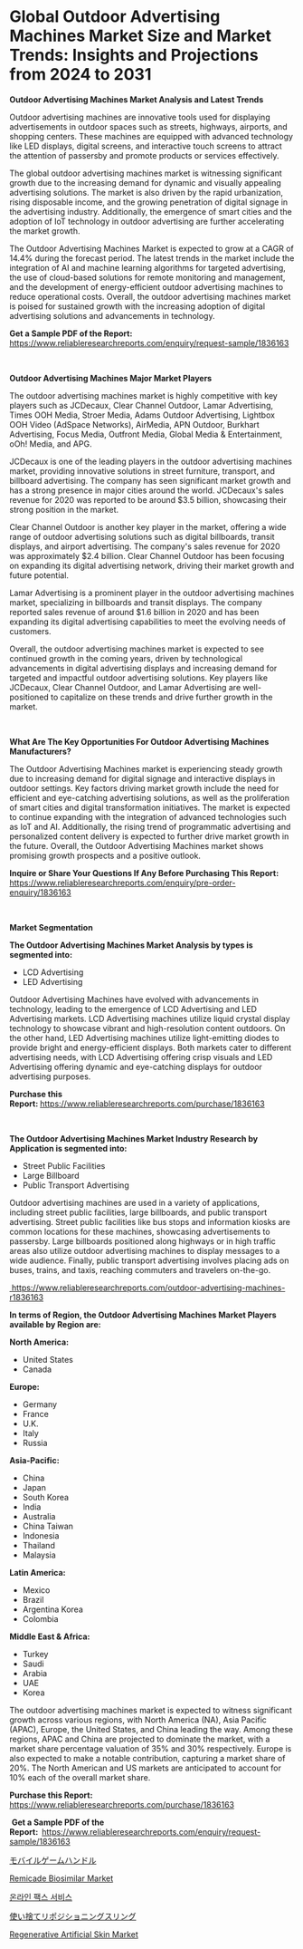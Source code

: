 <p><h1>Global Outdoor Advertising Machines Market Size and Market Trends: Insights and Projections from 2024 to 2031</h1></p><p><strong>Outdoor Advertising Machines Market Analysis and Latest Trends</strong></p>
<p><p>Outdoor advertising machines are innovative tools used for displaying advertisements in outdoor spaces such as streets, highways, airports, and shopping centers. These machines are equipped with advanced technology like LED displays, digital screens, and interactive touch screens to attract the attention of passersby and promote products or services effectively.</p><p>The global outdoor advertising machines market is witnessing significant growth due to the increasing demand for dynamic and visually appealing advertising solutions. The market is also driven by the rapid urbanization, rising disposable income, and the growing penetration of digital signage in the advertising industry. Additionally, the emergence of smart cities and the adoption of IoT technology in outdoor advertising are further accelerating the market growth.</p><p>The Outdoor Advertising Machines Market is expected to grow at a CAGR of 14.4% during the forecast period. The latest trends in the market include the integration of AI and machine learning algorithms for targeted advertising, the use of cloud-based solutions for remote monitoring and management, and the development of energy-efficient outdoor advertising machines to reduce operational costs. Overall, the outdoor advertising machines market is poised for sustained growth with the increasing adoption of digital advertising solutions and advancements in technology.</p></p>
<p><strong>Get a Sample PDF of the Report:&nbsp;</strong> <a href="https://www.reliableresearchreports.com/enquiry/request-sample/1836163">https://www.reliableresearchreports.com/enquiry/request-sample/1836163</a></p>
<p>&nbsp;</p>
<p><strong>Outdoor Advertising Machines Major Market Players</strong></p>
<p><p>The outdoor advertising machines market is highly competitive with key players such as JCDecaux, Clear Channel Outdoor, Lamar Advertising, Times OOH Media, Stroer Media, Adams Outdoor Advertising, Lightbox OOH Video (AdSpace Networks), AirMedia, APN Outdoor, Burkhart Advertising, Focus Media, Outfront Media, Global Media & Entertainment, oOh! Media, and APG.</p><p>JCDecaux is one of the leading players in the outdoor advertising machines market, providing innovative solutions in street furniture, transport, and billboard advertising. The company has seen significant market growth and has a strong presence in major cities around the world. JCDecaux's sales revenue for 2020 was reported to be around $3.5 billion, showcasing their strong position in the market.</p><p>Clear Channel Outdoor is another key player in the market, offering a wide range of outdoor advertising solutions such as digital billboards, transit displays, and airport advertising. The company's sales revenue for 2020 was approximately $2.4 billion. Clear Channel Outdoor has been focusing on expanding its digital advertising network, driving their market growth and future potential.</p><p>Lamar Advertising is a prominent player in the outdoor advertising machines market, specializing in billboards and transit displays. The company reported sales revenue of around $1.6 billion in 2020 and has been expanding its digital advertising capabilities to meet the evolving needs of customers.</p><p>Overall, the outdoor advertising machines market is expected to see continued growth in the coming years, driven by technological advancements in digital advertising displays and increasing demand for targeted and impactful outdoor advertising solutions. Key players like JCDecaux, Clear Channel Outdoor, and Lamar Advertising are well-positioned to capitalize on these trends and drive further growth in the market.</p></p>
<p>&nbsp;</p>
<p><strong>What Are The Key Opportunities For Outdoor Advertising Machines Manufacturers?</strong></p>
<p><p>The Outdoor Advertising Machines market is experiencing steady growth due to increasing demand for digital signage and interactive displays in outdoor settings. Key factors driving market growth include the need for efficient and eye-catching advertising solutions, as well as the proliferation of smart cities and digital transformation initiatives. The market is expected to continue expanding with the integration of advanced technologies such as IoT and AI. Additionally, the rising trend of programmatic advertising and personalized content delivery is expected to further drive market growth in the future. Overall, the Outdoor Advertising Machines market shows promising growth prospects and a positive outlook.</p></p>
<p><strong>Inquire or Share Your Questions If Any Before Purchasing This Report:</strong> <a href="https://www.reliableresearchreports.com/enquiry/pre-order-enquiry/1836163">https://www.reliableresearchreports.com/enquiry/pre-order-enquiry/1836163</a></p>
<p>&nbsp;</p>
<p><strong>Market Segmentation</strong></p>
<p><strong>The Outdoor Advertising Machines Market Analysis by types is segmented into:</strong></p>
<p><ul><li>LCD Advertising</li><li>LED Advertising</li></ul></p>
<p><p>Outdoor Advertising Machines have evolved with advancements in technology, leading to the emergence of LCD Advertising and LED Advertising markets. LCD Advertising machines utilize liquid crystal display technology to showcase vibrant and high-resolution content outdoors. On the other hand, LED Advertising machines utilize light-emitting diodes to provide bright and energy-efficient displays. Both markets cater to different advertising needs, with LCD Advertising offering crisp visuals and LED Advertising offering dynamic and eye-catching displays for outdoor advertising purposes.</p></p>
<p><strong>Purchase this Report:&nbsp;</strong><a href="https://www.reliableresearchreports.com/purchase/1836163">https://www.reliableresearchreports.com/purchase/1836163</a></p>
<p>&nbsp;</p>
<p><strong>The Outdoor Advertising Machines Market Industry Research by Application is segmented into:</strong></p>
<p><ul><li>Street Public Facilities</li><li>Large Billboard</li><li>Public Transport Advertising</li></ul></p>
<p><p>Outdoor advertising machines are used in a variety of applications, including street public facilities, large billboards, and public transport advertising. Street public facilities like bus stops and information kiosks are common locations for these machines, showcasing advertisements to passersby. Large billboards positioned along highways or in high traffic areas also utilize outdoor advertising machines to display messages to a wide audience. Finally, public transport advertising involves placing ads on buses, trains, and taxis, reaching commuters and travelers on-the-go.</p></p>
<p><a href="https://www.reliableresearchreports.com/outdoor-advertising-machines-r1836163">&nbsp;https://www.reliableresearchreports.com/outdoor-advertising-machines-r1836163</a></p>
<p><strong>In terms of Region, the Outdoor Advertising Machines Market Players available by Region are:</strong></p>
<p>
    <p> <strong> North America: </strong>
        <ul>
            <li>United States</li>
            <li>Canada</li>
        </ul>
        </p> 
    <p> <strong> Europe: </strong>
        <ul>
            <li>Germany</li>
            <li>France</li>
            <li>U.K.</li>
            <li>Italy</li>
            <li>Russia</li>
        </ul>
        </p> 
    <p> <strong> Asia-Pacific: </strong>
        <ul>
            <li>China</li>
            <li>Japan</li>
            <li>South Korea</li>
            <li>India</li>
            <li>Australia</li>
            <li>China Taiwan</li>
            <li>Indonesia</li>
            <li>Thailand</li>
            <li>Malaysia</li>
        </ul>
        </p> 
    <p> <strong> Latin America: </strong>
        <ul>
            <li>Mexico</li>
            <li>Brazil</li>
            <li>Argentina Korea</li>
            <li>Colombia</li>
        </ul>
        </p> 
    <p> <strong> Middle East & Africa: </strong>
        <ul>
            <li>Turkey</li>
            <li>Saudi</li>
            <li>Arabia</li>
            <li>UAE</li>
            <li>Korea</li>
        </ul>
    </p>
    </p>
<p><p>The outdoor advertising machines market is expected to witness significant growth across various regions, with North America (NA), Asia Pacific (APAC), Europe, the United States, and China leading the way. Among these regions, APAC and China are projected to dominate the market, with a market share percentage valuation of 35% and 30% respectively. Europe is also expected to make a notable contribution, capturing a market share of 20%. The North American and US markets are anticipated to account for 10% each of the overall market share.</p></p>
<p><strong>Purchase this Report: </strong><a href="https://www.reliableresearchreports.com/purchase/1836163">https://www.reliableresearchreports.com/purchase/1836163</a></p>
<p>&nbsp;<strong>Get a Sample PDF of the Report:&nbsp;&nbsp;</strong><a href="https://www.reliableresearchreports.com/enquiry/request-sample/1836163">https://www.reliableresearchreports.com/enquiry/request-sample/1836163</a></p>
<p><strong></strong></p>
<p><p><a href="https://medium.com/@harmonybogan1944/%E3%83%A2%E3%83%90%E3%82%A4%E3%83%AB%E3%82%B2%E3%83%BC%E3%83%A0%E3%83%8F%E3%83%B3%E3%83%89%E3%83%AB%E5%B8%82%E5%A0%B4-%E7%AB%B6%E4%BA%89%E5%88%86%E6%9E%90-%E5%B8%82%E5%A0%B4%E5%8B%95%E5%90%91-2031%E5%B9%B4%E3%81%BE%E3%81%A7%E3%81%AE%E4%BA%88%E6%B8%AC-e314288fd432">モバイルゲームハンドル</a></p><p><a href="https://github.com/sahltyb2/Market-Research-Report-List-1/blob/main/remicade-biosimilar-market.md">Remicade Biosimilar Market</a></p><p><a href="https://medium.com/@jomosley1999/%EC%98%A8%EB%9D%BC%EC%9D%B8-%ED%8C%A9%EC%8A%A4-%EC%84%9C%EB%B9%84%EC%8A%A4-%EC%8B%9C%EC%9E%A5%EC%9D%80-%EC%8B%9C%EC%9E%A5-%EC%A0%90%EC%9C%A0%EC%9C%A8-%EA%B7%9C%EB%AA%A8-%EB%B0%8F-2031%EB%85%84%EA%B9%8C%EC%A7%80-%EC%98%88%EC%B8%A1%EB%90%9C-%EC%98%88%EC%B8%A1%EC%97%90-%EC%B4%88%EC%A0%90%EC%9D%84-%EB%A7%9E%EC%B6%A5%EB%8B%88%EB%8B%A4-869972912267">온라인 팩스 서비스</a></p><p><a href="https://medium.com/@jacobkelly525/%E4%BD%BF%E3%81%84%E6%8D%A8%E3%81%A6%E5%86%8D%E9%85%8D%E7%BD%AE%E3%82%B9%E3%83%AA%E3%83%B3%E3%82%B0%E5%B8%82%E5%A0%B4-%E6%88%90%E5%8A%9F%E3%81%99%E3%82%8B%E3%83%93%E3%82%B8%E3%83%8D%E3%82%B9%E6%88%A6%E7%95%A5%E3%81%AE%E9%8D%B52031%E5%B9%B4%E3%81%BE%E3%81%A7%E3%81%AE%E4%BA%88%E6%B8%AC-a85561d5408e">使い捨てリポジショニングスリング</a></p><p><a href="https://github.com/jhonangga41/Market-Research-Report-List-1/blob/main/regenerative-artificial-skin-market.md">Regenerative Artificial Skin Market</a></p></p>